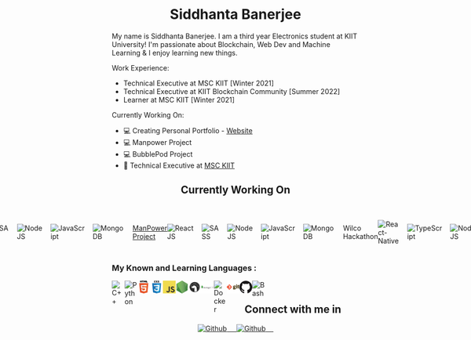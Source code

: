 <h1 align="center"><b> Siddhanta Banerjee </b></h1>

<p> My name is Siddhanta Banerjee. I am a third year Electronics student at KIIT University! I'm passionate about Blockchain, Web Dev and Machine Learning & I enjoy learning new things.</p>

Work Experience:

- Technical Executive at MSC KIIT [Winter 2021]
- Technical Executive at KIIT Blockchain Community [Summer 2022]
- Learner at MSC KIIT [Winter 2021]

Currently Working On:

- 💻 Creating Personal Portfolio - [Website]() 
- 💻 Manpower Project
- 💻 BubblePod Project
- 🧳 Technical Executive at [MSC KIIT](https://msckiit.tech/)

<h2 align="center"> Currently Working On </h2>
<br>
<div style="display: flex; align-items: center; justify-content: center;">
<div style="display: flex; align-items: center; justify-content: center;">
<p>
<a href="[]()">
Personal Portfolio - Private
</a>
</p>
<img src="[https://img.shields.io/badge/Next-black?style=for-the-badge&logo=next.js&logoColor=white](https://img.shields.io/badge/Next-black?style=for-the-badge&logo=next.js&logoColor=white)" />     
<img src="[https://img.shields.io/badge/-Discord](https://img.shields.io/badge/-Discord) API-black?style=flat-square&logo=Discord" alt="SASS">    
<img src="[https://img.shields.io/badge/-NodeJS-black?style=flat-square&amp;logo=nodedotjs](https://img.shields.io/badge/-NodeJS-black?style=flat-square&amp;logo=nodedotjs)" alt="NodeJS">    
<img src="[https://img.shields.io/badge/-JavaScript-black?style=flat-square&amp;logo=Javascript](https://img.shields.io/badge/-JavaScript-black?style=flat-square&amp;logo=Javascript)" alt="JavaScript">    
<img src="[https://img.shields.io/badge/-MongoDB-black?style=flat-square&amp;logo=mongodb](https://img.shields.io/badge/-MongoDB-black?style=flat-square&amp;logo=mongodb)" alt="MongoDB">    
</div>
<br>
<div style="display: flex; align-items: center; justify-content: center;">
<p>
<a href="[https://github.com/JSA-McGill/Landing-App](https://github.com/JSA-McGill/Landing-App)">
ManPower Project
</a>
</p>
<img src="[https://img.shields.io/badge/-ReactJS-black?style=flat-square&amp;logo=React](https://img.shields.io/badge/-ReactJS-black?style=flat-square&amp;logo=React)" alt="ReactJS">    
<img src="[https://img.shields.io/badge/-SASS-black?style=flat-square&amp;logo=SASS](https://img.shields.io/badge/-SASS-black?style=flat-square&amp;logo=SASS)" alt="SASS">    
<img src="[https://img.shields.io/badge/-NodeJS-black?style=flat-square&amp;logo=nodedotjs](https://img.shields.io/badge/-NodeJS-black?style=flat-square&amp;logo=nodedotjs)" alt="NodeJS">    
<img src="[https://img.shields.io/badge/-JavaScript-black?style=flat-square&amp;logo=Javascript](https://img.shields.io/badge/-JavaScript-black?style=flat-square&amp;logo=Javascript)" alt="JavaScript">    
<img src="[https://img.shields.io/badge/-MongoDB-black?style=flat-square&amp;logo=mongodb](https://img.shields.io/badge/-MongoDB-black?style=flat-square&amp;logo=mongodb)" alt="MongoDB">    
</div>
<br>
<div style="display: flex; align-items: center; justify-content: center;">
<p> Wilco Hackathon </p>
<img src="[https://img.shields.io/badge/-React--Native-black?style=flat-square&amp;logo=React](https://img.shields.io/badge/-React--Native-black?style=flat-square&amp;logo=React)" alt="React-Native">    
<img src="[https://img.shields.io/badge/-TypeScript-black?style=flat-square&amp;logo=Typescript](https://img.shields.io/badge/-TypeScript-black?style=flat-square&amp;logo=Typescript)" alt="TypeScript">    
<img src="[https://img.shields.io/badge/-NodeJS-black?style=flat-square&amp;logo=nodedotjs](https://img.shields.io/badge/-NodeJS-black?style=flat-square&amp;logo=nodedotjs)" alt="NodeJS">    
<img src="[https://img.shields.io/badge/-MongoDB-black?style=flat-square&amp;logo=mongodb](https://img.shields.io/badge/-MongoDB-black?style=flat-square&amp;logo=mongodb)" alt="MongoDB">    
</div>
</div>

### My Known and Learning Languages :

<img align="left" alt="C++" width="26px" src="https://user-images.githubusercontent.com/42747200/46140125-da084900-c26d-11e8-8ea7-c45ae6306309.png" />
<img align="left" alt="Python" width="26px" src="https://repository-images.githubusercontent.com/88345998/d0468980-4297-11ea-96fa-e9a94794209d" />
<img align="left" alt="HTML5" width="26px" src="https://raw.githubusercontent.com/github/explore/80688e429a7d4ef2fca1e82350fe8e3517d3494d/topics/html/html.png" />
<img align="left" alt="CSS3" width="26px" src="https://raw.githubusercontent.com/github/explore/80688e429a7d4ef2fca1e82350fe8e3517d3494d/topics/css/css.png" />
<img align="left" alt="JavaScript" width="26px" src="https://raw.githubusercontent.com/github/explore/80688e429a7d4ef2fca1e82350fe8e3517d3494d/topics/javascript/javascript.png" />
<img align="left" alt="Node.js" width="26px" src="https://raw.githubusercontent.com/github/explore/80688e429a7d4ef2fca1e82350fe8e3517d3494d/topics/nodejs/nodejs.png" />
<img align="left" alt="Deno" width="26px" src="https://raw.githubusercontent.com/github/explore/361e2821e2dea67711cde99c9c40ed357061cf27/topics/deno/deno.png" />
<img align="left" alt="MongoDB" width="26px" src="https://raw.githubusercontent.com/github/explore/80688e429a7d4ef2fca1e82350fe8e3517d3494d/topics/mongodb/mongodb.png" />
<img align="left" alt="Docker" width="26px" src="https://miro.medium.com/max/630/1*j_zP74-cpvXRcs8dM_pkMQ.jpeg" />
<img align="left" alt="Git" width="26px" src="https://raw.githubusercontent.com/github/explore/80688e429a7d4ef2fca1e82350fe8e3517d3494d/topics/git/git.png" />
<img align="left" alt="GitHub" width="26px" src="https://raw.githubusercontent.com/github/explore/78df643247d429f6cc873026c0622819ad797942/topics/github/github.png" />
<img align="left" alt="Bash" width="26px" src="https://raw.githubusercontent.com/odb/official-bash-logo/master/assets/Logos/Icons/SVG/64x64.svg" /> </br>

<h2 align="center">Connect with me in</h2>
<div align="center">
<a href="[https://github.com/Sidoryx](https://github.com/Sidoryx)">
<img src="[https://img.shields.io/badge/-Github-black?style=flat-square&amp;logo=github](https://img.shields.io/badge/-Github-black?style=flat-square&amp;logo=github)" alt="Github">    
</a>
<a href="[https://www.linkedin.com/in/sidbanerjee510/](https://www.linkedin.com/in/sidbanerjee510/)">
<img src="[https://img.shields.io/badge/-Philip](https://img.shields.io/badge/-Philip) Tam-black?style=flat-square&logo=LinkedIn" alt="Github">    
</a>
</div>

<!-- More to come! -->
